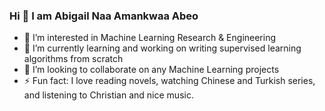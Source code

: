 ### Hi 👋  I am Abigail Naa Amankwaa Abeo 

- 🔭 I’m interested in Machine Learning Research & Engineering
- 🌱 I’m currently learning and working on writing supervised learning algorithms from scratch
- 👯 I’m looking to collaborate on any Machine Learning projects
- ⚡ Fun fact: I love reading novels, watching Chinese and Turkish series, and listening to Christian and nice music.
<!--
**abigailabeo/abigailabeo** is a ✨ _special_ ✨ repository because its `README.md` (this file) appears on your GitHub profile.

Here are some ideas to get you started:

- 🔭 I’m currently working on ...
- 🌱 I’m currently learning ...
- 👯 I’m looking to collaborate on ...
- 🤔 I’m looking for help with ...
- 💬 Ask me about ...
- 📫 How to reach me: abigailabeo@gmail.com or aabeo@aimsammi.org
- 😄 Pronouns: ...
- ⚡ Fun fact: ...
-->



